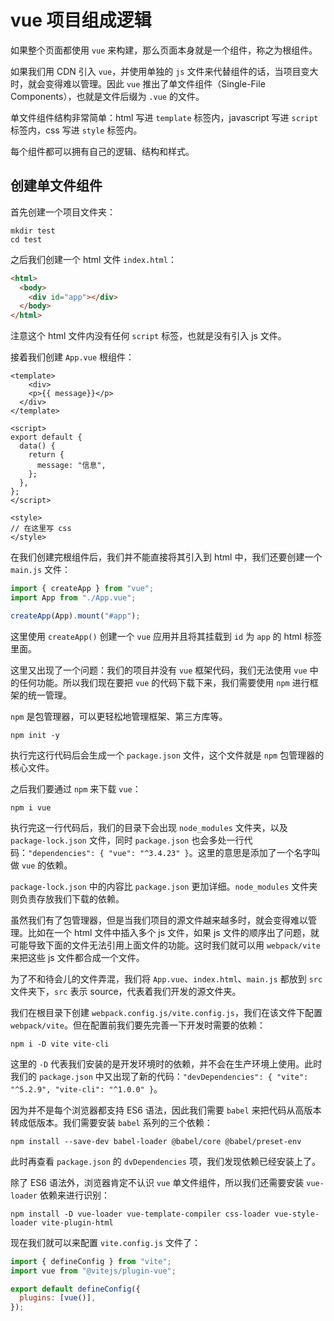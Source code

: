 # vue 项目组成逻辑

如果整个页面都使用 `vue` 来构建，那么页面本身就是一个组件，称之为根组件。

如果我们用 CDN 引入 `vue`，并使用单独的 `js` 文件来代替组件的话，当项目变大时，就会变得难以管理。因此 `vue` 推出了单文件组件（Single-File Components），也就是文件后缀为 `.vue` 的文件。

单文件组件结构非常简单：html 写进 `template` 标签内，javascript 写进 `script` 标签内，css 写进 `style` 标签内。

每个组件都可以拥有自己的逻辑、结构和样式。

## 创建单文件组件

首先创建一个项目文件夹：

```shell
mkdir test
cd test
```

之后我们创建一个 html 文件 `index.html`：

```html
<html>
  <body>
    <div id="app"></div>
  </body>
</html>
```

注意这个 html 文件内没有任何 `script` 标签，也就是没有引入 js 文件。



接着我们创建 `App.vue` 根组件：

```Vue
<template>
	<div>
    <p>{{ message}}</p>
  </div>
</template>

<script>
export default {
  data() {
    return {
      message: "信息",
    };
  },
};
</script>

<style>
// 在这里写 css
</style>
```

在我们创建完根组件后，我们并不能直接将其引入到 html 中，我们还要创建一个 `main.js` 文件：

```js
import { createApp } from "vue";
import App from "./App.vue";

createApp(App).mount("#app");
```

这里使用 `createApp()` 创建一个 `vue` 应用并且将其挂载到 `id` 为 `app` 的 html 标签里面。



这里又出现了一个问题：我们的项目并没有 `vue` 框架代码，我们无法使用 `vue` 中的任何功能。所以我们现在要把 `vue` 的代码下载下来，我们需要使用 `npm` 进行框架的统一管理。

`npm` 是包管理器，可以更轻松地管理框架、第三方库等。

```shell
npm init -y
```

执行完这行代码后会生成一个 `package.json` 文件，这个文件就是 `npm` 包管理器的核心文件。



之后我们要通过 `npm` 来下载 `vue`：

```shell
npm i vue
```

执行完这一行代码后，我们的目录下会出现 `node_modules` 文件夹，以及 `package-lock.json` 文件，同时 `package.json` 也会多处一行代码：`"dependencies": { "vue": "^3.4.23" }`。这里的意思是添加了一个名字叫做 `vue` 的依赖。

`package-lock.json` 中的内容比 `package.json` 更加详细。`node_modules` 文件夹则负责存放我们下载的依赖。



虽然我们有了包管理器，但是当我们项目的源文件越来越多时，就会变得难以管理。比如在一个 html 文件中插入多个 js 文件，如果 js 文件的顺序出了问题，就可能导致下面的文件无法引用上面文件的功能。这时我们就可以用 `webpack/vite` 来把这些 js 文件都合成一个文件。

为了不和待会儿的文件弄混，我们将 `App.vue`、`index.html`、`main.js` 都放到 `src` 文件夹下，`src` 表示 source，代表着我们开发的源文件夹。

我们在根目录下创建 `webpack.config.js/vite.config.js`，我们在该文件下配置 `webpack/vite`。但在配置前我们要先完善一下开发时需要的依赖：

```shell
npm i -D vite vite-cli
```

这里的 `-D` 代表我们安装的是开发环境时的依赖，并不会在生产环境上使用。此时我们的 `package.json` 中又出现了新的代码：`"devDependencies": { "vite": "^5.2.9", "vite-cli": "^1.0.0" }`。



因为并不是每个浏览器都支持 ES6 语法，因此我们需要 `babel` 来把代码从高版本转成低版本。我们需要安装 `babel` 系列的三个依赖：

```shell
npm install --save-dev babel-loader @babel/core @babel/preset-env
```

此时再查看 `package.json` 的 `dvDependencies` 项，我们发现依赖已经安装上了。



除了 ES6 语法外，浏览器肯定不认识 `vue` 单文件组件，所以我们还需要安装 `vue-loader` 依赖来进行识别：

```shell
npm install -D vue-loader vue-template-compiler css-loader vue-style-loader vite-plugin-html
```

现在我们就可以来配置 `vite.config.js` 文件了：

```js
import { defineConfig } from "vite";
import vue from "@vitejs/plugin-vue";

export default defineConfig({
  plugins: [vue()],
});
```

